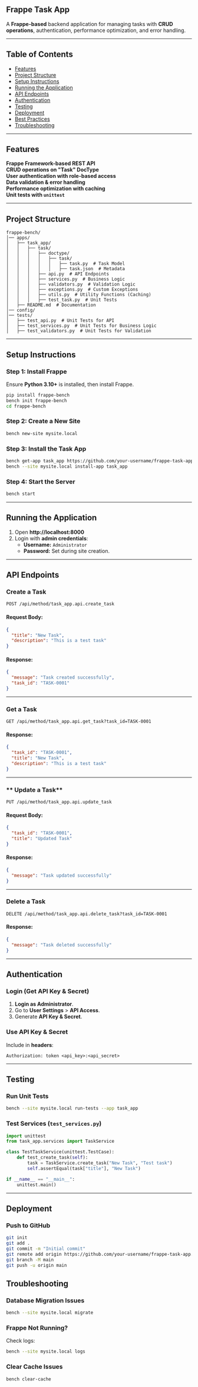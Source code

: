 ## **Frappe Task App**
A **Frappe-based** backend application for managing tasks with **CRUD operations**, authentication, performance optimization, and error handling.

---

## **Table of Contents**
- [Features](#features)
- [Project Structure](#project-structure)
- [Setup Instructions](#setup-instructions)
- [Running the Application](#running-the-application)
- [API Endpoints](#api-endpoints)
- [Authentication](#authentication)
- [Testing](#testing)
- [Deployment](#deployment)
- [Best Practices](#best-practices)
- [Troubleshooting](#troubleshooting)

---

## **Features**
**Frappe Framework-based REST API**  
**CRUD operations on "Task" DocType**   
**User authentication with role-based access**  
**Data validation & error handling**  
**Performance optimization with caching**  
**Unit tests with `unittest`**  

---

## **Project Structure**
```
frappe-bench/
│── apps/
│   ├── task_app/
│   │   ├── task/
│   │   │   ├── doctype/
│   │   │   │   ├── task/
│   │   │   │   │   ├── task.py  # Task Model
│   │   │   │   │   ├── task.json  # Metadata
│   │   │   ├── api.py  # API Endpoints
│   │   │   ├── services.py  # Business Logic
│   │   │   ├── validators.py  # Validation Logic
│   │   │   ├── exceptions.py  # Custom Exceptions
│   │   │   ├── utils.py  # Utility Functions (Caching)
│   │   │   ├── test_task.py  # Unit Tests
│   ├── README.md  # Documentation
│── config/
│── tests/
│   ├── test_api.py  # Unit Tests for API
│   ├── test_services.py  # Unit Tests for Business Logic
│   ├── test_validators.py  # Unit Tests for Validation
```

---

## **Setup Instructions**
### **Step 1: Install Frappe**
Ensure **Python 3.10+** is installed, then install Frappe.
```bash
pip install frappe-bench
bench init frappe-bench
cd frappe-bench
```

### **Step 2: Create a New Site**
```bash
bench new-site mysite.local
```

### **Step 3: Install the Task App**
```bash
bench get-app task_app https://github.com/your-username/frappe-task-app.git
bench --site mysite.local install-app task_app
```

### **Step 4: Start the Server**
```bash
bench start
```

---

## **Running the Application**
1. Open **http://localhost:8000**
2. Login with **admin credentials**:
   - **Username:** `Administrator`
   - **Password:** Set during site creation.

---

## **API Endpoints**
### **Create a Task**
```http
POST /api/method/task_app.api.create_task
```
#### **Request Body:**
```json
{
  "title": "New Task",
  "description": "This is a test task"
}
```
#### **Response:**
```json
{
  "message": "Task created successfully",
  "task_id": "TASK-0001"
}
```

---

### **Get a Task**
```http
GET /api/method/task_app.api.get_task?task_id=TASK-0001
```
#### **Response:**
```json
{
  "task_id": "TASK-0001",
  "title": "New Task",
  "description": "This is a test task"
}
```

---

### ** Update a Task**
```http
PUT /api/method/task_app.api.update_task
```
#### **Request Body:**
```json
{
  "task_id": "TASK-0001",
  "title": "Updated Task"
}
```
#### **Response:**
```json
{
  "message": "Task updated successfully"
}
```

---

### **Delete a Task**
```http
DELETE /api/method/task_app.api.delete_task?task_id=TASK-0001
```
#### **Response:**
```json
{
  "message": "Task deleted successfully"
}
```

---

## **Authentication**
### **Login (Get API Key & Secret)**
1. **Login as Administrator**.
2. Go to **User Settings** > **API Access**.
3. Generate **API Key & Secret**.

### **Use API Key & Secret**
Include in **headers**:
```http
Authorization: token <api_key>:<api_secret>
```

---

## **Testing**
### **Run Unit Tests**
```bash
bench --site mysite.local run-tests --app task_app
```

### **Test Services (`test_services.py`)**
```python
import unittest
from task_app.services import TaskService

class TestTaskService(unittest.TestCase):
    def test_create_task(self):
        task = TaskService.create_task("New Task", "Test task")
        self.assertEqual(task["title"], "New Task")

if __name__ == "__main__":
    unittest.main()
```

---

## **Deployment**
### **Push to GitHub**
```bash
git init
git add .
git commit -m "Initial commit"
git remote add origin https://github.com/your-username/frappe-task-app.git
git branch -M main
git push -u origin main
```

## **Troubleshooting**
### **Database Migration Issues**
```bash
bench --site mysite.local migrate
```

### **Frappe Not Running?**
Check logs:
```bash
bench --site mysite.local logs
```

### **Clear Cache Issues**
```bash
bench clear-cache
```

